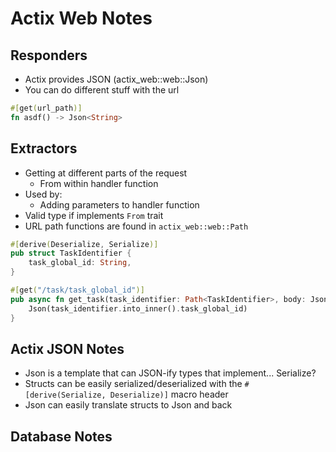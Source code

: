 # Actix Web Notes

## Responders
- Actix provides JSON (actix_web::web::Json)
- You can do different stuff with the url
```rust
#[get(url_path)]
fn asdf() -> Json<String>
```

## Extractors
- Getting at different parts of the request
    - From within handler function
- Used by:
    - Adding parameters to handler function
- Valid type if implements `From` trait
- URL path functions are found in `actix_web::web::Path`

```rust
#[derive(Deserialize, Serialize)]
pub struct TaskIdentifier {
    task_global_id: String,
}

#[get("/task/task_global_id")]
pub async fn get_task(task_identifier: Path<TaskIdentifier>, body: Json) -> Json<String> {
    Json(task_identifier.into_inner().task_global_id)
}
```

## Actix JSON Notes
- Json<T> is a template that can JSON-ify types that implement... Serialize?
- Structs can be easily serialized/deserialized with the `#[derive(Serialize, Deserialize)]` macro header
- Json can easily translate structs to Json and back

## Database Notes
